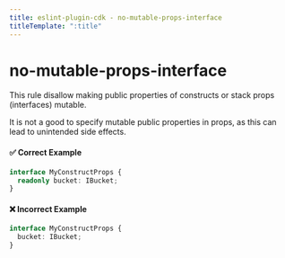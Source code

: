 ```yaml
---
title: eslint-plugin-cdk - no-mutable-props-interface
titleTemplate: ":title"
---
```


# no-mutable-props-interface

This rule disallow making public properties of constructs or stack props (interfaces) mutable.

It is not a good to specify mutable public properties in props, as this can lead to unintended side effects.

#### ✅ Correct Example

```ts
interface MyConstructProps {
  readonly bucket: IBucket;
}
```

#### ❌ Incorrect Example

```ts
interface MyConstructProps {
  bucket: IBucket;
}
```
